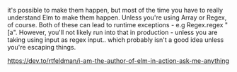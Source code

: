  it's possible to make them happen, but most of the time you have to really understand Elm to make them happen. Unless you're using Array or Regex, of course. Both of these can lead to runtime exceptions - e.g Regex.regex "[a". However, you'll not likely run into that in production - unless you are taking using input as regex input.. which probably isn't a good idea unless you're escaping things.

 https://dev.to/rtfeldman/i-am-the-author-of-elm-in-action-ask-me-anything
